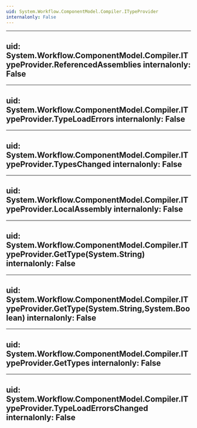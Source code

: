 ```yaml
---
uid: System.Workflow.ComponentModel.Compiler.ITypeProvider
internalonly: False
---
```


---
uid: System.Workflow.ComponentModel.Compiler.ITypeProvider.ReferencedAssemblies
internalonly: False
---

---
uid: System.Workflow.ComponentModel.Compiler.ITypeProvider.TypeLoadErrors
internalonly: False
---

---
uid: System.Workflow.ComponentModel.Compiler.ITypeProvider.TypesChanged
internalonly: False
---

---
uid: System.Workflow.ComponentModel.Compiler.ITypeProvider.LocalAssembly
internalonly: False
---

---
uid: System.Workflow.ComponentModel.Compiler.ITypeProvider.GetType(System.String)
internalonly: False
---

---
uid: System.Workflow.ComponentModel.Compiler.ITypeProvider.GetType(System.String,System.Boolean)
internalonly: False
---

---
uid: System.Workflow.ComponentModel.Compiler.ITypeProvider.GetTypes
internalonly: False
---

---
uid: System.Workflow.ComponentModel.Compiler.ITypeProvider.TypeLoadErrorsChanged
internalonly: False
---
